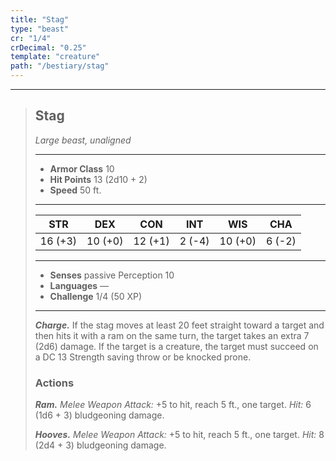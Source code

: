 ```yaml
---
title: "Stag"
type: "beast"
cr: "1/4"
crDecimal: "0.25"
template: "creature"
path: "/bestiary/stag"
---
```


___
>
> ## Stag
>*Large beast, unaligned*
> ___
>
> - **Armor Class** 10
> - **Hit Points** 13 (2d10 + 2)
> - **Speed** 50 ft.
>___
>
>|STR|DEX|CON|INT|WIS|CHA|
>|:---:|:---:|:---:|:---:|:---:|:---:|
>|16 (+3)|10 (+0)|12 (+1)|2 (-4)|10 (+0)|6 (-2)|
>___
>
> - **Senses** passive Perception 10
> - **Languages** —
> - **Challenge** 1/4 (50 XP)
> ___
>
>
> ***Charge.*** If the stag moves at least 20 feet straight toward a target and then hits it with a ram on the same turn, the target takes an extra 7 (2d6) damage. If the target is a creature, the target must succeed on a DC 13 Strength saving throw or be knocked prone.
>
> ### Actions
> ***Ram.*** *Melee Weapon Attack:* +5 to hit, reach 5 ft., one target. *Hit:* 6 (1d6 + 3) bludgeoning damage.
>
> ***Hooves.*** *Melee Weapon Attack:* +5 to hit, reach 5 ft., one target. *Hit:* 8 (2d4 + 3) bludgeoning damage.
